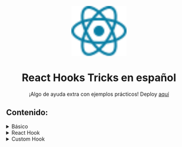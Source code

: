 <div align="center">

<img src="./public/react.svg" width="150" alt="React Logo" />

# React Hooks Tricks en español

¡Algo de ayuda extra con ejemplos prácticos! Deploy [aquí](https://react-hooks-tricks.vercel.app/)

</div>

## Contenido:

<details>
<summary>Básico</summary>

- [Inicio](https://react-hooks-tricks.vercel.app/)
</details>

<details>
<summary>React Hook</summary>

- [Hook useState](https://react-hooks-tricks.vercel.app/use-state)
- [Hook useEffect](https://react-hooks-tricks.vercel.app/use-effect)
- [Hook useMemo](https://react-hooks-tricks.vercel.app/use-memo)
- [Hook useRef](https://react-hooks-tricks.vercel.app/use-ref)
- [Hook useReducer](https://react-hooks-tricks.vercel.app/use-reducer)
</details>

<details>
<summary>Custom Hook</summary>

- [Hook useDebounce](https://react-hooks-tricks.vercel.app/use-debounce)
- [Hook useWindowWidth](https://react-hooks-tricks.vercel.app/use-window-width)
</details>
